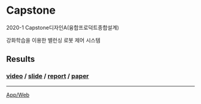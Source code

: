# Capstone

2020-1 Capstone디자인A(융합프로덕트종합설계)

강화학습을 이용한 밸런싱 로봇 제어 시스템

## Results

### [video](https://youtu.be/rwsEU1b_ygM) / [slide](https://github.com/nhk9680/Capstone/blob/master/doc/Capstone%EB%94%94%EC%9E%90%EC%9D%B8A_%EB%8F%85%EC%88%98%EB%A6%AC_%EB%B0%9C%ED%91%9C%EC%9E%90%EB%A3%8C.pdf) / [report](https://github.com/nhk9680/Capstone/blob/master/doc/Capstone%EB%94%94%EC%9E%90%EC%9D%B8A%20%EA%B2%B0%EA%B3%BC%20%EB%B3%B4%EA%B3%A0%EC%84%9C_17011832_%EA%B9%80%EB%82%A8%ED%9B%88.pdf) / [paper](https://github.com/nhk9680/Capstone/blob/master/doc/%EA%B0%95%ED%99%94%ED%95%99%EC%8A%B5%EC%9D%84%20%EC%9D%B4%EC%9A%A9%ED%95%9C%20%EB%B0%B8%EB%9F%B0%EC%8B%B1%20%EB%A1%9C%EB%B4%87%20%EC%A0%9C%EC%96%B4%20%EC%8B%9C%EC%8A%A4%ED%85%9C.pdf)

---

[App/Web](https://github.com/nhk9680/CapStone-App-Web)

